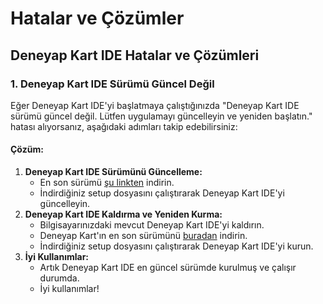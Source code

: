 # Hatalar ve Çözümler

## Deneyap Kart IDE Hatalar ve Çözümleri

### 1. Deneyap Kart IDE Sürümü Güncel Değil

Eğer Deneyap Kart IDE'yi başlatmaya çalıştığınızda "Deneyap Kart IDE sürümü güncel değil. Lütfen uygulamayı güncelleyin ve yeniden başlatın." hatası alıyorsanız, aşağıdaki adımları takip edebilirsiniz:

#### Çözüm:

1. **Deneyap Kart IDE Sürümünü Güncelleme:**
   * En son sürümü [şu linkten](broken-reference) indirin.
   * İndirdiğiniz setup dosyasını çalıştırarak Deneyap Kart IDE'yi güncelleyin.
2. **Deneyap Kart IDE Kaldırma ve Yeniden Kurma:**
   * Bilgisayarınızdaki mevcut Deneyap Kart IDE'yi kaldırın.
   * Deneyap Kart'ın en son sürümünü [buradan](broken-reference) indirin.
   * İndirdiğiniz setup dosyasını çalıştırarak Deneyap Kart IDE'yi kurun.
3. **İyi Kullanımlar:**
   * Artık Deneyap Kart IDE en güncel sürümde kurulmuş ve çalışır durumda.
   * İyi kullanımlar!
